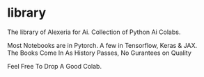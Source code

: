 # library
The library of Alexeria for Ai. Collection of Python Ai Colabs. 

Most Notebooks are in Pytorch. A few in Tensorflow, Keras & JAX. <br />
The Books Come In As History Passes, No Gurantees on Quality 


Feel Free To Drop A Good Colab.
